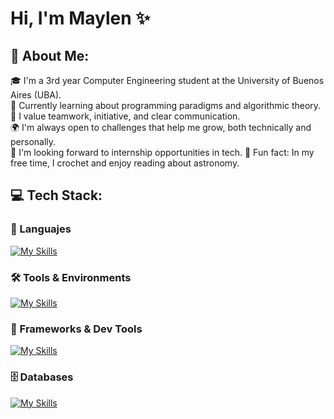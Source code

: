 # Hi, I'm Maylen ✨
## 💫 About Me:

🎓 I'm a 3rd year Computer Engineering student at the University of Buenos Aires (UBA).  
🚀 Currently learning about programming paradigms and algorithmic theory.
🤝 I value teamwork, initiative, and clear communication.  
🌍 I'm always open to challenges that help me grow, both technically and personally.  
📌 I'm looking forward to internship opportunities in tech.
🌌 Fun fact: In my free time, I crochet and enjoy reading about astronomy.

## 💻 Tech Stack:

### 🧠 Languajes
[![My Skills](https://skillicons.dev/icons?i=c,java,py,js,html,css,scala)](https://skillicons.dev)

### 🛠️ Tools & Environments
[![My Skills](https://skillicons.dev/icons?i=git,github,vscode,idea,linux,sublime)](https://skillicons.dev)

### 🧰 Frameworks & Dev Tools
[![My Skills](https://skillicons.dev/icons?i=flask,docker)](https://skillicons.dev)

### 🗄️ Databases
[![My Skills](https://skillicons.dev/icons?i=postgres)](https://skillicons.dev)
